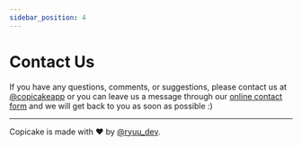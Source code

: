 ```yaml
---
sidebar_position: 4
---
```


# Contact Us

If you have any questions, comments, or suggestions, please contact us at [@copicakeapp](https://twitter.com/copicakeapp) or you can leave us a message through our [online contact form](https://copicake.com/contact) and we will get back to you as soon as possible :)

---

Copicake is made with ♥️ by [@ryuu_dev](https://twitter.com/ryuu_dev).
